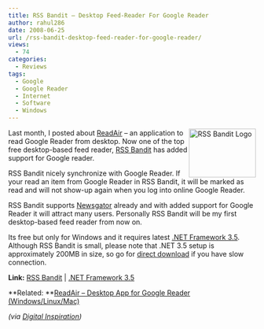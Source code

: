 ```yaml
---
title: RSS Bandit – Desktop Feed-Reader For Google Reader
author: rahul286
date: 2008-06-25
url: /rss-bandit-desktop-feed-reader-for-google-reader/
views:
  - 74
categories:
  - Reviews
tags:
  - Google
  - Google Reader
  - Internet
  - Software
  - Windows
---
```

<a href="http://www.rssbandit.org/ow.asp?RssBandit" onclick="_gaq.push(['_trackEvent', 'outbound-article', 'http://www.rssbandit.org/ow.asp?RssBandit', '']);" ><img class="wp-image-52527" style="border-right: 0px;border-top: 0px;border-left: 0px;border-bottom: 0px" height="99" alt="RSS Bandit Logo" src="http://cdn.devilsworkshop.org/files/2008/06/image55.png" width="136" align="right" border="0" /></a> Last month, I posted about [ReadAir][1] – an application to read Google Reader from desktop. Now one of the top free desktop-based feed reader, <a href="http://www.rssbandit.org/ow.asp?RssBandit" onclick="_gaq.push(['_trackEvent', 'outbound-article', 'http://www.rssbandit.org/ow.asp?RssBandit', 'RSS Bandit']);" >RSS Bandit</a> has added support for Google reader.

RSS Bandit nicely synchronize with Google Reader. If your read an item from Google Reader in RSS Bandit, it will be marked as read and will not show-up again when you log into online Google Reader. 

RSS Bandit supports <a href="http://www.newsgator.com/" onclick="_gaq.push(['_trackEvent', 'outbound-article', 'http://www.newsgator.com/', 'Newsgator']);" >Newsgator</a> already and with added support for Google Reader it will attract many users. Personally RSS Bandit will be my first desktop-based feed reader from now on.

Its free but only for Windows and it requires latest [.NET Framework 3.5][2]. Although RSS Bandit is small, please note that .NET 3.5 setup is approximately 200MB in size, so go for [direct download][2] if you have slow connection.

**Link:** <a href="http://www.rssbandit.org/ow.asp?RssBandit" onclick="_gaq.push(['_trackEvent', 'outbound-article', 'http://www.rssbandit.org/ow.asp?RssBandit', 'RSS Bandit']);" >RSS Bandit</a> | [.NET Framework 3.5][2]

**Related: **[ReadAir – Desktop App for Google Reader (Windows/Linux/Mac)][1]

*(via <a href="http://www.labnol.org/software/download/rss-bandit-desktop-client-google-reader/3656/" onclick="_gaq.push(['_trackEvent', 'outbound-article', 'http://www.labnol.org/software/download/rss-bandit-desktop-client-google-reader/3656/', 'Digital Inspiration']);" >Digital Inspiration</a>)*

 [1]: http://devilsworkshop.org/2008/05/15/readair-desktop-application-for-online-google-reader/
 [2]: http://devilsworkshop.org/2007/12/06/download-complete-microsoft-net-framework-35-setup/
